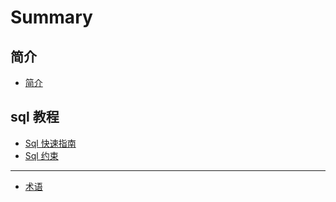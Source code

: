 # Summary

## 简介

* [简介](README.md)

## sql 教程

* [Sql 快速指南](sql/sql-quickstart.md)
* [Sql 约束](sql/sql-constraint.md)

------

* [术语](GLOSSARY.md)
